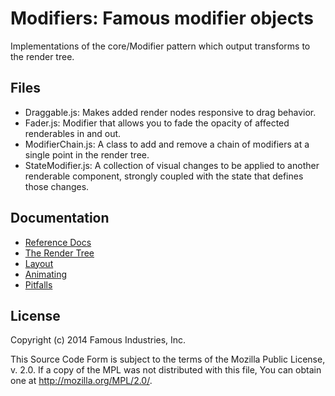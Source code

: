 Modifiers: Famous modifier objects
==================================

Implementations of the core/Modifier pattern which output transforms to the
render tree.


## Files

- Draggable.js: Makes added render nodes responsive to drag behavior.
- Fader.js: Modifier that allows you to fade the opacity of affected renderables in and out.
- ModifierChain.js: A class to add and remove a chain of modifiers at a single
  point in the render tree.
- StateModifier.js: A collection of visual changes to be applied to another
  renderable component, strongly coupled with the state that defines those
  changes.


## Documentation

- [Reference Docs][reference-documentation]
- [The Render Tree][render-tree]
- [Layout][layout]
- [Animating][animating]
- [Pitfalls][pitfalls]

## License

Copyright (c) 2014 Famous Industries, Inc.

This Source Code Form is subject to the terms of the Mozilla Public License,
v. 2.0. If a copy of the MPL was not distributed with this file, You can obtain
one at http://mozilla.org/MPL/2.0/.


[reference-documentation]: http://famo.us/docs
[animating]: http://famo.us/guides/animating
[render-tree]: http://famo.us/guides/render-tree
[layout]: http://famo.us/guides/layout
[pitfalls]: http://famo.us/guides/pitfalls

